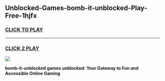 
## Unblocked-Games-bomb-it-unblocked-Play-Free-1hjfx
<h3>
<a href="https://premium76.site?title=bomb-it-unblocked&ref=19M">CLICK TO PLAY</a></h3>
<hr>

<h3>
<a href="https://premium76.site?title=bomb-it-unblocked&ref=19M">CLICK 2 PLAY</a>
  
</h3>

<a href="https://premium76.site?title=bomb-it-unblocked&ref=19M"><img src="https://clearcache.store/games.png"></a>


**bomb-it-unblocked games unblocked: Your Gateway to Fun and Accessible Online Gaming**
